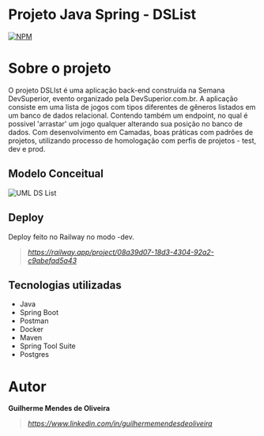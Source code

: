 # Projeto Java Spring - DSList
[![NPM](https://img.shields.io/npm/l/react)](https://github.com/GuilhermeMendesdeOliveira/JavaSpring_dslist/blob/main/LICENSE) 

# Sobre o projeto
O projeto DSLIst é uma aplicação back-end construída na Semana DevSuperior, evento organizado pela DevSuperior.com.br.
A aplicação consiste em uma lista de jogos com tipos diferentes de gêneros listados em um banco de dados relacional. Contendo também um endpoint, 
no qual é possivel 'arrastar' um jogo qualquer alterando sua posição no banco de dados.
Com desenvolvimento em Camadas, boas práticas com padrões de projetos, utilizando processo de homologação com perfis de projetos - test, dev e prod.

## Modelo Conceitual
![UML DS List]()

## Deploy
Deploy feito no Railway no modo -dev.
>_https://railway.app/project/08a39d07-18d3-4304-92a2-c9abefad5a43_

## Tecnologias utilizadas
- Java
- Spring Boot
- Postman
- Docker
- Maven
- Spring Tool Suite
- Postgres

# Autor

**Guilherme Mendes de Oliveira**

>_https://www.linkedin.com/in/guilhermemendesdeoliveira_


